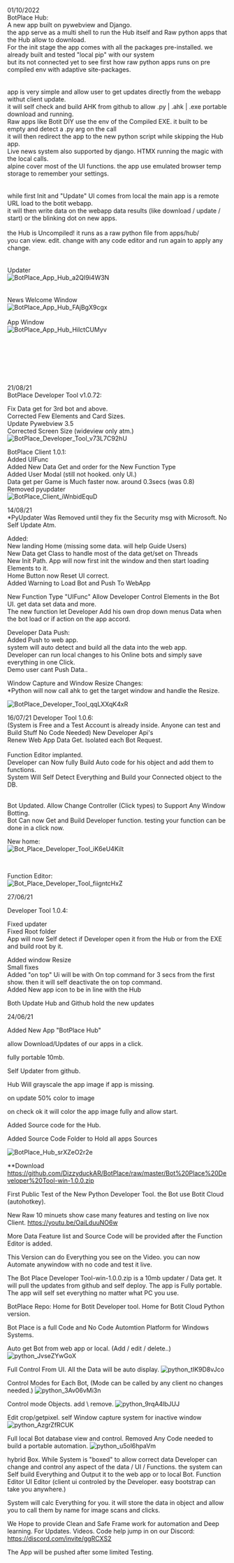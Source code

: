 01/10/2022<br>
BotPlace Hub:<br>
A new app built on pywebview and Django.<br>
the app serve as a multi shell to run the Hub itself and Raw python apps that the Hub allow to download.<br>
For the init stage the app comes with all the packages pre-installed. we already built and tested "local pip" with our system<br>
but its not connected yet to see first how raw python apps runs on pre compiled env with adaptive site-packages.<br>
<br>
<br>
app is very simple and allow user to get updates directly from the webapp withut client update.<br>
it will self check and build AHK from github to allow .py | .ahk | .exe portable download and running.<br>
Raw apps like Botit DIY use the env of the Compiled EXE. it built to be empty and detect a .py arg on the call<br>
it will then redirect the app to the new python script while skipping the Hub app.<br>
Live news system also supported by django. HTMX running the magic with the local calls.<br>
alpine cover most of the UI functions. the app use emulated browser temp storage to remember your settings.<br>
<br>
<br>
while first Init and "Update" UI comes from local the main app is a remote URL load to the botit webapp.<br>
it will then write data on the webapp data results (like download / update / start) or the blinking dot on new apps.<br>
<br>
the Hub is Uncompiled! it runs as a raw python file from apps/hub/<br>
you can view. edit. change with any code editor and run again to apply any change.<br>
<br><br>
Updater
<br>
![BotPlace_App_Hub_a2QI9i4W3N](https://user-images.githubusercontent.com/52171360/193425678-bc892e4b-d43f-4b8f-b095-1160d1946a68.png)
<br>
<br><br>
News Welcome Window
<br>
![BotPlace_App_Hub_FAjBgX9cgx](https://user-images.githubusercontent.com/52171360/193425672-0185f81e-a735-4d63-a5d8-c9a98a6abf34.png)
<br><br>
App Window
<br>
![BotPlace_App_Hub_HilctCUMyv](https://user-images.githubusercontent.com/52171360/193425676-9cf1593c-d15a-46fc-9346-a446838dcc11.png)
<br><br><br><br><br><br><br> 

21/08/21<br>
BotPlace Developer Tool v1.0.72:<br>

Fix Data get for 3rd bot and above.<br>
Corrected Few Elements and Card Sizes.<br>
Update Pywebview 3.5<br>
Corrected Screen Size (wideview only atm.)<br>
![BotPlace_Developer_Tool_v73L7C92hU](https://user-images.githubusercontent.com/52171360/130320188-78354131-c9a2-4077-a4d9-6630b74bfefb.png)


BotPlace Client 1.0.1:<br>
Added UIFunc<br>
Added New Data Get and order for the New Function Type<br>
Added User Modal (still not hooked. only UI.)<br>
Data get per Game is Much faster now. around 0.3secs (was 0.8)<br>
Removed pyupdater<br>
![BotPlace_Client_iWnbidEquD](https://user-images.githubusercontent.com/52171360/130320191-b3bb1b25-726a-4664-a1ab-024236a19fc7.png)



14/08/21<br>
*PyUpdater Was Removed until they fix the Security msg with Microsoft. No Self Update Atm.<br>

Added:<br>
New landing Home (missing some data. will help Guide Users)<br>
New Data get Class to handle most of the data get/set on Threads<br>
New Init Path. App will now first init the window and then start loading Elements to it.<br>
Home Button now Reset UI correct.<br>
Added Warning to Load Bot and Push To WebApp<br>

New Function Type "UIFunc" Allow Developer Control Elements in the Bot UI. get data set data and more.<br>
The new function let Developer Add his own drop down menus Data when the bot load or if action on the app accord. <br>

Developer Data Push:<br>
Added Push to web app.<br>
system will auto detect and build all the data into the web app.<br>
Developer can run local changes to his Online bots and simply save everything in one Click.<br>
Demo user cant Push Data..<br>

Window Capture and Window Resize Changes:<br>
*Python will now call ahk to get the target window and handle the Resize.<br>

![BotPlace_Developer_Tool_qqLXXqK4xR](https://user-images.githubusercontent.com/52171360/129449241-141a040b-41dc-4322-a463-660d3d048db7.png)

16/07/21
Developer Tool 1.0.6:<br>
(System is Free and a Test Account is already inside. Anyone can test and Build Stuff No Code Needed)
New Developer Api's<br>
Renew Web App Data Get. Isolated each Bot Request.<br>
<br>
Function Editor implanted.<br>
Developer can Now fully Build Auto code for his object and add them to functions.<br>
System Will Self Detect Everything and Build your Connected object to the DB.<br>

<br>
Bot Updated. Allow Change Controller (Click types) to Support Any Window Botting.<br>
Bot Can now Get and Build Developer function. testing your function can be done in a click now.

New home:<br>
![Bot_Place_Developer_Tool_iK6eU4Kilt](https://user-images.githubusercontent.com/52171360/125932391-0dfe8c0d-4fd1-49ab-93b7-85e13b3d4c09.png)

<br>

Function Editor:<br>
![Bot_Place_Developer_Tool_fiigntcHxZ](https://user-images.githubusercontent.com/52171360/125932396-2568a1de-fb2c-4694-814b-56f2dfa18b3c.png)


27/06/21

Developer Tool 1.0.4:

Fixed updater <br>
Fixed Root folder <br>
App will now Self detect if Developer open it from the Hub or from the EXE and build root by it. <br>

Added window Resize <br>
Small fixes<br>
Added "on top" Ui will be with On top command for 3 secs from the first show. then it will self deactivate the on top command.<br>
Added New app icon to be in line with the Hub<br>


Both Update Hub and Github hold the new updates


24/06/21<br>

Added New App "BotPlace Hub"

allow Download/Updates of our apps in a click.

fully portable 10mb.

Self Updater from github.

Hub Will grayscale the app image if app is missing.

on update 50% color to image

on check ok it will color the app image fully and allow start.



Added Source code for the Hub.

Added Source Code Folder to Hold all apps Sources

![BotPlace_Hub_srXZeO2r2e](https://user-images.githubusercontent.com/52171360/123235235-8663d200-d490-11eb-8581-3b34a7aa58df.png)


**Download
https://github.com/DizzyduckAR/BotPlace/raw/master/Bot%20Place%20Developer%20Tool-win-1.0.0.zip


First Public Test of the New Python Developer Tool.
the Bot use Botit Cloud (autohotkey).

New Raw 10 minuets show case many features and testing on live nox Client.
https://youtu.be/OaiLduuNO6w

More Data Feature list and Source Code will be provided after the Function Editor is added.

This Version can do Everything you see on the Video. you can now Automate anywindow with no code and test it live.


The Bot Place Developer Tool-win-1.0.0.zip is a 10mb updater / Data get.
It will pull the updates from github and self deploy.
The app is Fully portable.
The app will self set everything no matter what PC you use.


BotPlace Repo:
Home for Botit Developer tool.
Home for Botit Cloud Python version.

Bot Place is a full Code and No Code Automtion Platform for Windows Systems.

Auto get Bot from web app or local. (Add / edit / delete..)
![python_JvseZYwGoX](https://user-images.githubusercontent.com/52171360/119627821-35bb7380-be15-11eb-87b1-1b3d967dec38.png)

Full Control From UI. All the Data will be auto display.
![python_tIK9D8vJco](https://user-images.githubusercontent.com/52171360/119627832-381dcd80-be15-11eb-9978-aff779db5c39.png)

Control Modes for Each Bot, (Mode can be called by any client no changes needed.)
![python_3Av06vMi3n](https://user-images.githubusercontent.com/52171360/119627844-39e79100-be15-11eb-8f77-c1bc4e6d11cd.png)

Control mode Objects. add \ remove.
![python_9rqA4lbJUJ](https://user-images.githubusercontent.com/52171360/119627854-3bb15480-be15-11eb-9c6b-93bef11167e1.png)

Edit crop/getpixel. self Window capture system for inactive window
![python_AzgrZfRCUK](https://user-images.githubusercontent.com/52171360/119627857-3d7b1800-be15-11eb-8f73-ca3c11685b1b.png)

Full local Bot database view and control. Removed Any Code needed to build a portable automation.
![python_u5ol6hpaVm](https://user-images.githubusercontent.com/52171360/119627865-3f44db80-be15-11eb-8d56-e03916da055e.png)

hybrid Box. While System is "boxed" to allow correct data Developer can change and control any aspect of the data / UI / Functions.
the system can Self build Everything and Output it to the web app or to local Bot.
Function Editor
UI Editor (client ui controled by the Developer. easy bootstrap can take you anywhere.)


System will calc Everything for you. it will store the data in object and allow you to call them by name for image scans and clicks.

We Hope to provide Clean and Safe Frame work for automation and Deep learning.
For Updates. Videos. Code help jump in on our Discord:
https://discord.com/invite/ggRCXS2

The App will be pushed after some limited Testing.
